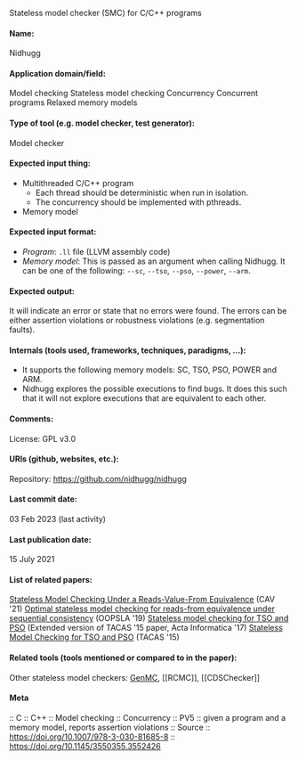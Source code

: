 Stateless model checker (SMC) for C/C++ programs

#### Name:
Nidhugg

#### Application domain/field:
Model checking
Stateless model checking
Concurrency
Concurrent programs
Relaxed memory models

#### Type of tool (e.g. model checker, test generator):
Model checker

#### Expected input thing:
- Multithreaded C/C++ program
	- Each thread should be deterministic when run in isolation.
	- The concurrency should be implemented with pthreads.
- Memory model

#### Expected input format:
- *Program*: `.ll` file (LLVM assembly code)
- *Memory model*: This is passed as an argument when calling Nidhugg. It can be one of the following: `--sc`, `--tso`, `--pso`, `--power`, `--arm`.

#### Expected output:
It will indicate an error or state that no errors were found.
The errors can be either assertion violations or robustness violations (e.g. segmentation faults).

#### Internals (tools used, frameworks, techniques, paradigms, ...):
- It supports the following memory models: SC, TSO, PSO, POWER and ARM.
- Nidhugg explores the possible executions to find bugs. It does this such that it will not explore executions that are equivalent to each other.

#### Comments:
License: GPL v3.0

#### URIs (github, websites, etc.):
Repository: https://github.com/nidhugg/nidhugg

#### Last commit date:
03 Feb 2023 (last activity)

#### Last publication date:
15 July 2021

#### List of related papers:
[Stateless Model Checking Under a Reads-Value-From Equivalence](https://doi.org/10.1007/978-3-030-81685-8_16) (CAV '21)
[Optimal stateless model checking for reads-from equivalence under sequential consistency](https://doi.org/10.1145/3360576) (OOPSLA '19)
[Stateless model checking for TSO and PSO](https://doi.org/10.1007/s00236-016-0275-0) (Extended version of TACAS '15 paper, Acta Informatica '17)
[Stateless Model Checking for TSO and PSO](https://doi.org/10.1007/978-3-662-46681-0_28) (TACAS '15)

#### Related tools (tools mentioned or compared to in the paper):
Other stateless model checkers: [GenMC](Checkers/GenMC.md), [[RCMC]], [[CDSChecker]]

#### Meta
:: C
:: C++
:: Model checking
:: Concurrency
:: PV5 :: given a program and a memory model, reports assertion violations
:: Source :: https://doi.org/10.1007/978-3-030-81685-8 :: https://doi.org/10.1145/3550355.3552426
